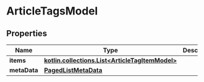
# ArticleTagsModel

## Properties
Name | Type | Description | Notes
------------ | ------------- | ------------- | -------------
**items** | [**kotlin.collections.List&lt;ArticleTagItemModel&gt;**](ArticleTagItemModel.md) |  |  [optional]
**metaData** | [**PagedListMetaData**](PagedListMetaData.md) |  |  [optional]



